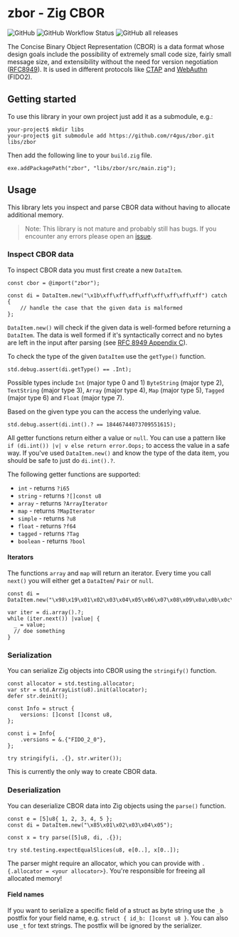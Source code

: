 # zbor - Zig CBOR

![GitHub](https://img.shields.io/github/license/r4gus/zbor?style=flat-square)
![GitHub Workflow Status](https://img.shields.io/github/workflow/status/r4gus/zbor/CI?style=flat-square)
![GitHub all releases](https://img.shields.io/github/downloads/r4gus/zbor/total?style=flat-square)

The Concise Binary Object Representation (CBOR) is a data format whose design 
goals include the possibility of extremely small code size, fairly small 
message size, and extensibility without the need for version negotiation
([RFC8949](https://www.rfc-editor.org/rfc/rfc8949.html#abstract)). It is used
in different protocols like [CTAP](https://fidoalliance.org/specs/fido-v2.0-ps-20190130/fido-client-to-authenticator-protocol-v2.0-ps-20190130.html#ctap2-canonical-cbor-encoding-form) 
and [WebAuthn](https://www.w3.org/TR/webauthn-2/#cbor) (FIDO2).

## Getting started

To use this library in your own project just add it as a submodule, e.g.:

```
your-project$ mkdir libs
your-project$ git submodule add https://github.com/r4gus/zbor.git libs/zbor
```

Then add the following line to your `build.zig` file.

```zig
exe.addPackagePath("zbor", "libs/zbor/src/main.zig");
```

## Usage

This library lets you inspect and parse CBOR data without having to allocate
additional memory.

> Note: This library is not mature and probably still has bugs. If you encounter
> any errors please open an [issue](https://github.com/r4gus/zbor/issues/new).

### Inspect CBOR data

To inspect CBOR data you must first create a new `DataItem`.

```zig
const cbor = @import("zbor");

const di = DataItem.new("\x1b\xff\xff\xff\xff\xff\xff\xff\xff") catch {
    // handle the case that the given data is malformed
};
```

`DataItem.new()` will check if the given data is well-formed before returning a `DataItem`. The data is well formed if it's syntactically correct and no bytes are left in the input after parsing (see [RFC 8949 Appendix C](https://www.rfc-editor.org/rfc/rfc8949.html#section-appendix.c-1)).

To check the type of the given `DataItem` use the `getType()` function.

```zig
std.debug.assert(di.getType() == .Int);
```

Possible types include `Int` (major type 0 and 1) `ByteString` (major type 2), `TextString` (major type 3), `Array` (major type 4), `Map` (major type 5), `Tagged` (major type 6) and `Float` (major type 7).

Based on the given type you can the access the underlying value.

```zig
std.debug.assert(di.int().? == 18446744073709551615);
```

All getter functions return either a value or `null`. You can use a pattern like `if (di.int()) |v| v else return error.Oops;` to access the value in a safe way. If you've used `DataItem.new()` and know the type of the data item, you should be safe to just do `di.int().?`.

The following getter functions are supported:
* `int` - returns `?i65`
* `string` - returns `?[]const u8`
* `array` - returns `?ArrayIterator`
* `map` - returns `?MapIterator`
* `simple` - returns `?u8`
* `float` - returns `?f64`
* `tagged` - returns `?Tag`
* `boolean` - returns `?bool`

#### Iterators

The functions `array` and `map` will return an iterator. Every time you
call `next()` you will either get a `DataItem`/ `Pair` or `null`.

```zig
const di = DataItem.new("\x98\x19\x01\x02\x03\x04\x05\x06\x07\x08\x09\x0a\x0b\x0c\x0d\x0e\x0f\x10\x11\x12\x13\x14\x15\x16\x17\x18\x18\x18\x19");

var iter = di.array().?;
while (iter.next()) |value| {
  _ = value;
  // doe something
}
```

### Serialization

You can serialize Zig objects into CBOR using the `stringify()` function.

```zig
const allocator = std.testing.allocator;
var str = std.ArrayList(u8).init(allocator);
defer str.deinit();

const Info = struct {
    versions: []const []const u8,
};

const i = Info{
    .versions = &.{"FIDO_2_0"},
};

try stringify(i, .{}, str.writer());
```

This is currently the only way to create CBOR data.

### Deserialization

You can deserialize CBOR data into Zig objects using the `parse()` function.

```zig
const e = [5]u8{ 1, 2, 3, 4, 5 };
const di = DataItem.new("\x85\x01\x02\x03\x04\x05");

const x = try parse([5]u8, di, .{});

try std.testing.expectEqualSlices(u8, e[0..], x[0..]);
```

The parser might require an allocator, which you can provide with `.{.allocator = <your allocator>}`.
You're responsible for freeing all allocated memory!

#### Field names

If you want to serialize a specific field of a struct as byte string use the `_b` postfix for your field
name, e.g. `struct { id_b: []const u8 }`. You can also use `_t` for text strings. The postfix will be
ignored by the serializer.

